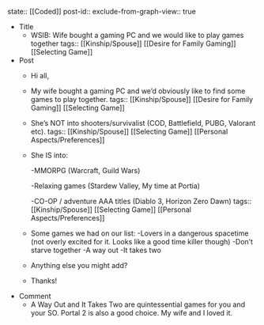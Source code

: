 state:: [[Coded]]
post-id::
exclude-from-graph-view:: true

- Title
  - WSIB: Wife bought a gaming PC and we would like to play games together
    tags:: [[Kinship/Spouse]] [[Desire for Family Gaming]] [[Selecting Game]]
- Post
  - Hi all,
  - My wife bought a gaming PC and we’d obviously like to find some games to play together.
    tags:: [[Kinship/Spouse]] [[Desire for Family Gaming]] [[Selecting Game]]
  - She’s NOT into shooters/survivalist (COD, Battlefield, PUBG, Valorant etc).
    tags:: [[Kinship/Spouse]] [[Selecting Game]] [[Personal Aspects/Preferences]]
  - She IS into:

    -MMORPG (Warcraft, Guild Wars)

    -Relaxing games (Stardew Valley, My time at Portia)

    -CO-OP / adventure AAA titles (Diablo 3, Horizon Zero Dawn)
    tags:: [[Kinship/Spouse]] [[Selecting Game]] [[Personal Aspects/Preferences]]

  - Some games we had on our list:
    -Lovers in a dangerous spacetime (not overly excited for it. Looks like a good time killer though)
    -Don’t starve together
    -A way out
    -It takes two
  - Anything else you might add?
  - Thanks!
- Comment
  - A Way Out and It Takes Two are quintessential games for you and your SO. Portal 2 is also a good choice. My wife and I loved it.
